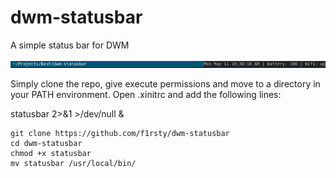 # dwm-statusbar
A simple status bar for DWM

![Test Image 1](Selection_001.png)

Simply clone the repo, give execute permissions and move to a directory in your PATH environment. Open .xinitrc and add the following lines:

statusbar 2>&1 >/dev/null &

```
git clone https://github.com/f1rsty/dwm-statusbar
cd dwm-statusbar
chmod +x statusbar
mv statusbar /usr/local/bin/
